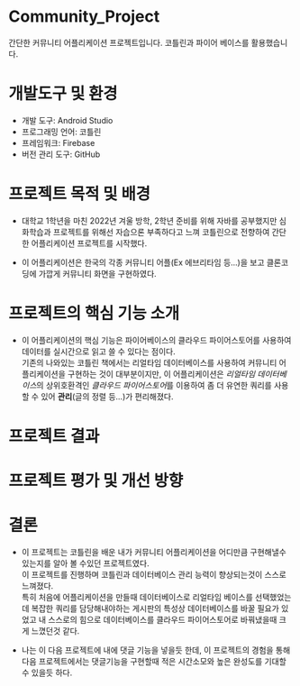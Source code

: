 # Community_Project
간단한 커뮤니티 어플리케이션 프로젝트입니다.
코틀린과 파이어 베이스를 활용했습니다.

# 개발도구 및 환경
+ 개발 도구: Android Studio
+ 프로그래밍 언어: 코틀린
+ 프레임워크: Firebase
+ 버전 관리 도구: GitHub

# 프로젝트 목적 및 배경
+ 대학교 1학년을 마친 2022년 겨울 방학, 2학년 준비를 위해 자바를 공부했지만 심화학습과 프로젝트를 위해선 자습으론 부족하다고 느껴 
코틀린으로 전향하여 간단한 어플리케이션 프로젝트를 시작했다.

+ 이 어플리케이션은 한국의 각종 커뮤니티 어플(Ex 에브리타임 등...)을 보고 클론코딩에 가깝게 커뮤니티 화면을 구현하였다.

# 프로젝트의 핵심 기능 소개
+ 이 어플리케이션의 핵심 기능은 파이어베이스의 클라우드 파이어스토어를 사용하여 데이터를 실시간으로 읽고 쓸 수 있다는 점이다.  
기존의 나와있는 코틀린 책에서는 리얼타임 데이터베이스를 사용하여 커뮤니티 어플리케이션을 구현하는 것이 대부분이지만,
이 어플리케이션은 *리얼타임 데이터베이스*의 상위호환격인 *클라우드 파이어스토어*를 이용하여 좀 더 유연한 쿼리를 사용할 수 있어 **관리**(글의 정렬 등...)가 편리해졌다.  

# 프로젝트 결과

# 프로젝트 평가 및 개선 방향

# 결론
+ 이 프로젝트는 코틀린을 배운 내가 커뮤니티 어플리케이션을 어디만큼 구현해낼수 있는지를 알아 볼 수있던 프로젝트였다.  
이 프로젝트를 진행하며 코틀린과 데이터베이스 관리 능력이 향상되는것이 스스로 느껴졌다.  
특히 처음에 어플리케이션을 만들때 데이터베이스로 리얼타임 베이스를 선택했었는데 복잡한 쿼리를 담당해내야하는 게시판의 특성상
데이터베이스를 바꿀 필요가 있었고 내 스스로의 힘으로 데이터베이스를 클라우드 파이어스토어로 바꿔냈을때 크게 느꼈던것 같다.

+ 나는 이 다음 프로젝트에 내에 댓글 기능을 넣을듯 한데, 이 프로젝트의 경험을 통해 다음 프로젝트에서는 댓글기능을 구현할때 적은 시간소모와 높은 완성도를 기대할 수 있을듯 하다.
